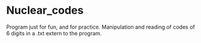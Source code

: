 # Nuclear_codes
Program just for fun, and for practice. Manipulation and reading of codes of 6 digits in a .txt extern to the program.
